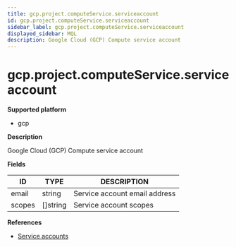 ```yaml
---
title: gcp.project.computeService.serviceaccount
id: gcp.project.computeService.serviceaccount
sidebar_label: gcp.project.computeService.serviceaccount
displayed_sidebar: MQL
description: Google Cloud (GCP) Compute service account
---
```


# gcp.project.computeService.serviceaccount

**Supported platform**

- gcp

**Description**

Google Cloud (GCP) Compute service account

**Fields**

| ID     | TYPE             | DESCRIPTION                   |
| ------ | ---------------- | ----------------------------- |
| email  | string           | Service account email address |
| scopes | &#91;&#93;string | Service account scopes        |

**References**

- [Service accounts](https://cloud.google.com/compute/docs/access/service-accounts)
